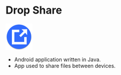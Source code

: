 # Drop Share

![icon](https://github.com/jasonjpulikkottil/drop_share/blob/master/app/src/main/res/mipmap-hdpi/ic_launcher_round.png)
- Android application written in Java.
- App used to share files between devices.
